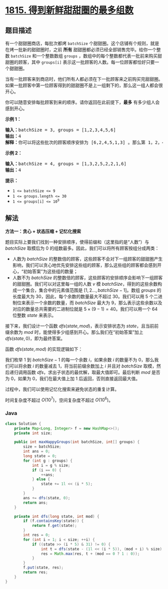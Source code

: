 # [1815. 得到新鲜甜甜圈的最多组数](https://leetcode.cn/problems/maximum-number-of-groups-getting-fresh-donuts)

## 题目描述

<p>有一个甜甜圈商店，每批次都烤 <code>batchSize</code> 个甜甜圈。这个店铺有个规则，就是在烤一批新的甜甜圈时，之前 <strong>所有</strong> 甜甜圈都必须已经全部销售完毕。给你一个整数 <code>batchSize</code> 和一个整数数组 <code>groups</code> ，数组中的每个整数都代表一批前来购买甜甜圈的顾客，其中 <code>groups[i]</code> 表示这一批顾客的人数。每一位顾客都恰好只要一个甜甜圈。</p>

<p>当有一批顾客来到商店时，他们所有人都必须在下一批顾客来之前购买完甜甜圈。如果一批顾客中第一位顾客得到的甜甜圈不是上一组剩下的，那么这一组人都会很开心。</p>

<p>你可以随意安排每批顾客到来的顺序。请你返回在此前提下，<strong>最多</strong> 有多少组人会感到开心。</p>



<p><strong>示例 1：</strong></p>

<pre>
<b>输入：</b>batchSize = 3, groups = [1,2,3,4,5,6]
<b>输出：</b>4
<b>解释：</b>你可以将这些批次的顾客顺序安排为 [6,2,4,5,1,3] 。那么第 1，2，4，6 组都会感到开心。
</pre>

<p><strong>示例 2：</strong></p>

<pre>
<b>输入：</b>batchSize = 4, groups = [1,3,2,5,2,2,1,6]
<b>输出：</b>4
</pre>



<p><strong>提示：</strong></p>

<ul>
	<li><code>1 <= batchSize <= 9</code></li>
	<li><code>1 <= groups.length <= 30</code></li>
	<li><code>1 <= groups[i] <= 10<sup>9</sup></code></li>
</ul>

## 解法

**方法一：贪心 + 状态压缩 + 记忆化搜索**

题目实际上要我们找到一种安排顺序，使得前缀和（这里指的是“人数”）与 $batchSize$ 取模后为 $0$ 的组数最多。因此，我们可以将所有顾客按组分成两类：

-   人数为 $batchSize$ 的整数倍的顾客，这些顾客不会对下一组顾客的甜甜圈产生影响，我们可以贪心地优先安排这些组的顾客，那么这些组的顾客都会感到开心，“初始答案”为这些组的数量；
-   人数不为 $batchSize$ 的整数倍的顾客，这些顾客的安排顺序会影响下一组顾客的甜甜圈。我们可以对这里每一组的人数 $v$ 模 $batchSize$，得到的这些余数构成一个集合，集合中的元素值范围是 $[1,2...,batchSize-1]$。数组 $groups$ 的长度最大为 $30$，因此，每个余数的数量最大不超过 $30$。我们可以用 $5$ 个二进制位来表示一个余数的数量，而 $batchSize$ 最大为 $9$，那么表示这些余数以及对应的数量总共需要的二进制位就是 $5\times (9-1)=40$。我们可以用一个 $64$ 位整数 $state$ 来表示。

接下来，我们设计一个函数 $dfs(state, mod)$，表示安排状态为 $state$，且当前前缀余数为 $mod$ 时，能使得多少组感到开心。那么我们在“初始答案”加上 $dfs(state, 0)$，即为最终答案。

函数 $dfs(state, mod)$ 的实现逻辑如下：

我们枚举 $1$ 到 $batchSize-1$ 的每一个余数 $i$，如果余数 $i$ 的数量不为 $0$，那么我们可以将余数 $i$ 的数量减去 $1$，将当前前缀余数加上 $i$ 并且对 $batchSize$ 取模，然后递归调用函数 $dfs$，求出子状态的最优解，取最大值即可。最后判断 $mod$ 是否为 $0$，如果为 $0$，我们在最大值上加 $1$ 后返回，否则直接返回最大值。

过程中，我们可以使用记忆化搜索来避免状态的重复计算。

时间复杂度不超过 $O(10^7)$，空间复杂度不超过 $O(10^6)$。

### **Java**

```java
class Solution {
    private Map<Long, Integer> f = new HashMap<>();
    private int size;

    public int maxHappyGroups(int batchSize, int[] groups) {
        size = batchSize;
        int ans = 0;
        long state = 0;
        for (int g : groups) {
            int i = g % size;
            if (i == 0) {
                ++ans;
            } else {
                state += 1l << (i * 5);
            }
        }
        ans += dfs(state, 0);
        return ans;
    }

    private int dfs(long state, int mod) {
        if (f.containsKey(state)) {
            return f.get(state);
        }
        int res = 0;
        for (int i = 1; i < size; ++i) {
            if ((state >> (i * 5) & 31) != 0) {
                int t = dfs(state - (1l << (i * 5)), (mod + i) % size);
                res = Math.max(res, t + (mod == 0 ? 1 : 0));
            }
        }
        f.put(state, res);
        return res;
    }
}
```
